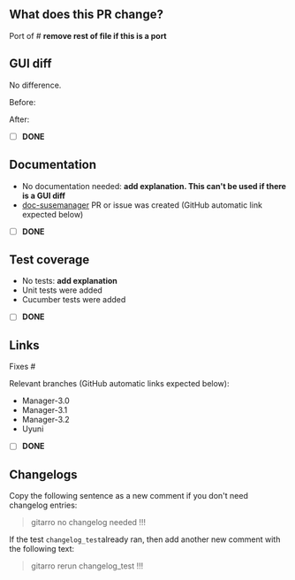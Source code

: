 ## What does this PR change?

Port of # **remove rest of file if this is a port**

## GUI diff

No difference.

Before:

After:

- [ ] **DONE**

## Documentation
- No documentation needed: **add explanation. This can't be used if there is a GUI diff**
- [doc-susemanager](https://github.com/SUSE/doc-susemanager) PR or issue was created (GitHub automatic link expected below)

- [ ] **DONE**

## Test coverage
- No tests: **add explanation**
- Unit tests were added
- Cucumber tests were added

- [ ] **DONE**

## Links

Fixes #

Relevant branches (GitHub automatic links expected below):
 - Manager-3.0
 - Manager-3.1
 - Manager-3.2
 - Uyuni

- [ ] **DONE**

## Changelogs

Copy the following sentence as a new comment if you don't need changelog entries:

> gitarro no changelog needed !!!

If the test `changelog_test`already ran, then add another new comment with the following text:

> gitarro rerun changelog_test !!!
